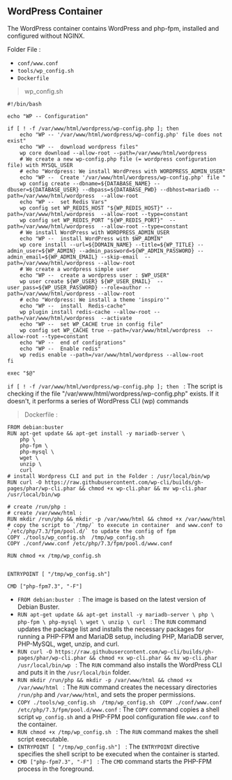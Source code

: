 ## WordPress Container

The WordPress container contains WordPress and php-fpm, installed and configured without NGINX.

Folder File :

* `conf/www.conf`
* `tools/wp_config.sh`
* `Dockerfile`

> wp_config.sh

```
#!/bin/bash

echo "WP -- Configuration"

if [ ! -f /var/www/html/wordpress/wp-config.php ]; then
    echo "WP -- '/var/www/html/wordpress/wp-config.php' file does not exist"
    echo "WP --  download wordpress files"
    wp core download --allow-root --path=/var/www/html/wordpress
    # We create a new wp-config.php file (= wordpress configuration file) with MYSQL_USER
    # echo "Wordpress: We install WordPress with WORDPRESS_ADMIN_USER"
    echo "WP --  Create '/var/www/html/wordpress/wp-config.php' file "
    wp config create --dbname=${DATABASE_NAME} --dbuser=${DATABASE_USER} --dbpass=${DATABASE_PWD} --dbhost=mariadb --path=/var/www/html/wordpress  --allow-root
    echo "WP --  set Redis Vars"
    wp config set WP_REDIS_HOST "${WP_REDIS_HOST}" --path=/var/www/html/wordpress  --allow-root --type=constant
    wp config set WP_REDIS_PORT "${WP_REDIS_PORT}"  --path=/var/www/html/wordpress  --allow-root --type=constant
    # We install WordPress with WORDPRESS_ADMIN_USER
    echo "WP --  install WordPress with $WP_ADMIN"
    wp core install --url=${DOMAIN_NAME} --title=${WP_TITLE} --admin_user=${WP_ADMIN} --admin_password=${WP_ADMIN_PASSWORD} --admin_email=${WP_ADMIN_EMAIL} --skip-email  --path=/var/www/html/wordpress --allow-root
    # We create a wordpress simple user
    echo "WP --  create a wordpress user : $WP_USER"
    wp user create ${WP_USER} ${WP_USER_EMAIL}  --user_pass=${WP_USER_PASSWORD} --role=author --path=/var/www/html/wordpress --allow-root
    # echo "Wordpress: We install a theme 'inspiro'"
    echo "WP --  install  Redis-cache"
    wp plugin install redis-cache --allow-root --path=/var/www/html/wordpress  --activate
    echo "WP --  set WP_CACHE true in config file"
    wp config set WP_CACHE true --path=/var/www/html/wordpress  --allow-root --type=constant
    echo "WP --  end of configrations"
    echo "WP --  Enable redis"
    wp redis enable --path=/var/www/html/wordpress --allow-root
fi

exec "$@"
```

`if [ ! -f /var/www/html/wordpress/wp-config.php ]; then ` : The script is checking if the file "/var/www/html/wordpress/wp-config.php" exists. If it doesn't, it performs a series of WordPress CLI (wp) commands

> Dockerfile :

```
FROM debian:buster
RUN apt-get update && apt-get install -y mariadb-server \
    php \
    php-fpm \
    php-mysql \
    wget \
    unzip \
    curl
# install Wordpress CLI and put in the Folder : /usr/local/bin/wp
RUN curl -O https://raw.githubusercontent.com/wp-cli/builds/gh-pages/phar/wp-cli.phar && chmod +x wp-cli.phar && mv wp-cli.phar /usr/local/bin/wp

# create /run/php :
# create /var/www/html : 
RUN mkdir /run/php && mkdir -p /var/www/html && chmod +x /var/www/html
# copy the script to `/tmp/` to execute in container  and www.conf to `/etc/php/7.3/fpm/pool.d/` to update the config of fpm
COPY ./tools/wp_config.sh  /tmp/wp_config.sh
COPY ./conf/www.conf /etc/php/7.3/fpm/pool.d/www.conf

RUN chmod +x /tmp/wp_config.sh 


ENTRYPOINT [ "/tmp/wp_config.sh"]

CMD ["php-fpm7.3", "-F"]
```

* `FROM debian:buster ` : The image is based on the latest version of Debian Buster.
* `RUN apt-get update && apt-get install -y mariadb-server \ php \ php-fpm \ php-mysql \ wget \ unzip \ curl ` : The `RUN` command updates the package list and installs the necessary packages for running a PHP-FPM and MariaDB setup, including PHP, MariaDB server, PHP-MySQL, wget, unzip, and curl.
* `RUN curl -O https://raw.githubusercontent.com/wp-cli/builds/gh-pages/phar/wp-cli.phar && chmod +x wp-cli.phar && mv wp-cli.phar /usr/local/bin/wp ` : The `RUN` command also installs the WordPress CLI and puts it in the `/usr/local/bin` folder.
* `RUN mkdir /run/php && mkdir -p /var/www/html && chmod +x /var/www/html ` : The `RUN` command creates the necessary directories `/run/php` and `/var/www/html`, and sets the proper permissions.
* `COPY ./tools/wp_config.sh  /tmp/wp_config.sh ` `COPY ./conf/www.conf /etc/php/7.3/fpm/pool.d/www.conf` : The `COPY` command copies a shell script `wp_config.sh` and a PHP-FPM pool configuration file `www.conf` to the container.
* `RUN chmod +x /tmp/wp_config.sh ` : The `RUN` command makes the shell script executable.
* `ENTRYPOINT [ "/tmp/wp_config.sh"] ` : The `ENTRYPOINT` directive specifies the shell script to be executed when the container is started.
* `CMD ["php-fpm7.3", "-F"] ` : The `CMD` command starts the PHP-FPM process in the foreground.
